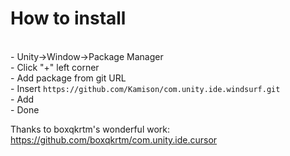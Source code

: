 # How to install
<br>
- Unity->Window->Package Manager<br>
- Click "+" left corner<br>
- Add package from git URL<br>
- Insert <code>https://github.com/Kamison/com.unity.ide.windsurf.git</code><br>
- Add<br>
- Done

Thanks to boxqkrtm's wonderful work:
https://github.com/boxqkrtm/com.unity.ide.cursor
